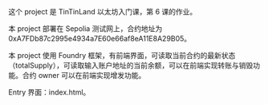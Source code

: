 这个 project 是 TinTinLand 以太坊入门课，第 6 课的作业。

本 project 部署在 Sepolia 测试网上，合约地址为 0xA7FDb87c2995e4934a7E60e66af8eA11E8A29B05。

本 project 使用 Foundry 框架，有前端界面，可读取当前合约的最新状态（totalSupply），可读取输入账户地址的当前余额，可以在前端实现转账与销毁功能。合约 owner 可以在前端实现增发功能。

Entry 界面：index.html。
